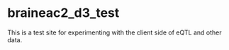 # braineac2_d3_test

This is a test site for experimenting with the client side of eQTL and other data.
